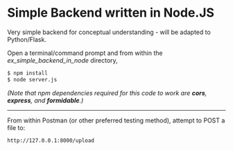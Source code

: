 # Simple Backend written in Node.JS

Very simple backend for conceptual understanding - will be adapted to Python/Flask.

Open a terminal/command prompt and from within the <i>ex_simple_backend_in_node</i> directory,

```sh
$ npm install
$ node server.js
```

<i>(Note that npm dependencies required for this code to work are <b>cors</b>, <b>express</b>, and <b>formidable</b>.)</i>

---

From within Postman (or other preferred testing method), attempt to POST a file to:

```sh
http://127.0.0.1:8000/upload
```
